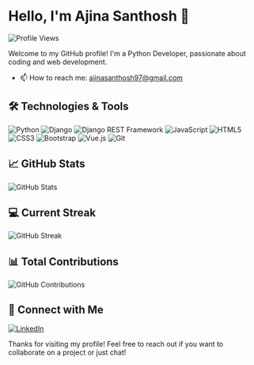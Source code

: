 # Hello, I'm Ajina Santhosh 👋

![Profile Views](https://komarev.com/ghpvc/?username=ajinasanthosh1997&color=blue)

Welcome to my GitHub profile! I'm a Python Developer, passionate about coding and web development.

- 📫 How to reach me: ajinasanthosh97@gmail.com

## 🛠️ Technologies & Tools

![Python](https://img.shields.io/badge/-Python-333?style=flat&logo=python)
![Django](https://img.shields.io/badge/-Django-333?style=flat&logo=django)
![Django REST Framework](https://img.shields.io/badge/-Django_REST_Framework-333?style=flat&logo=django)
![JavaScript](https://img.shields.io/badge/-JavaScript-333?style=flat&logo=javascript)
![HTML5](https://img.shields.io/badge/-HTML5-333?style=flat&logo=html5)
![CSS3](https://img.shields.io/badge/-CSS3-333?style=flat&logo=css3)
![Bootstrap](https://img.shields.io/badge/-Bootstrap-333?style=flat&logo=bootstrap)
![Vue.js](https://img.shields.io/badge/-Vue.js-333?style=flat&logo=vue.js)
![Git](https://img.shields.io/badge/-Git-333?style=flat&logo=git)

## 📈 GitHub Stats

![GitHub Stats](https://github-readme-stats.vercel.app/api?username=ajinasanthosh1997&show_icons=true&theme=radical&hide_border=true&bg_color=0D1117&text_color=FFFFFF&title_color=58A6FF&icon_color=58A6FF)

## 💻 Current Streak

![GitHub Streak](https://github-readme-streak-stats.herokuapp.com/?user=ajinasanthosh1997&theme=radical&hide_border=true&background=0D1117&stroke=FFFFFF&currStreakNum=58A6FF&sideNums=58A6FF&currStreakLabel=FFFFFF&sideLabels=FFFFFF)

## 📊 Total Contributions

![GitHub Contributions](https://github-readme-stats.vercel.app/api?username=ajinasanthosh1997&count_private=true&show_icons=true&theme=radical&hide_border=true&bg_color=0D1117&text_color=FFFFFF&title_color=58A6FF&icon_color=58A6FF&hide_rank=true&hide_title=true&line_height=24)


## 🤝 Connect with Me

[![LinkedIn](https://img.shields.io/badge/LinkedIn-blue?style=flat&logo=linkedin)](https://www.linkedin.com/in/ajina-santhosh-214b12298/)

Thanks for visiting my profile! Feel free to reach out if you want to collaborate on a project or just chat!

